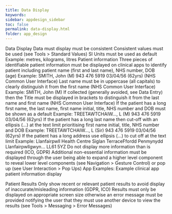 ```yaml
---
title: Data Display   
keywords:
sidebar: appdesign_sidebar
toc: false
permalink: data-display.html
folder: app_design 
---
```


Data Display
Data must display must be consistent
Consistent values must be used (see Tools > Standard Values)
SI Units must be used as default
Example: metres, kilograms, litres
Patient information
Three pieces of identifiable patient information must be displayed on clinical apps to identify patient including patient name (first and last name), NHS number, DOB (age)
Example: SMITH, John (M) 943 476 5919 03/04/56 (62yrs) (NHS Common User Interface)
Last name must be in uppercase (all capitals) to clearly distinguish it from the first name (NHS Common User Interface)
Example: SMITH, John (M)
If collected (generally avoided, see Data Entry) then the Title must be displayed in brackets to distinguish it from the last name and first name (NHS Common User Interface)
If the patient has a long first name, the last name, first name initial, title, NHS number and DOB must be shown as a default
Example: TREETAWTCHAIW…, L (M) 943 476 5919 03/04/56 (62yrs)
If the patient has a long last name then cut-off with an ellipsis (…) at the text limit prioritising first name initial, title, NHS number and DOB
Example: TREETAWTCHAIW…, L (Sir) 943 476 5919 03/04/56 (62yrs)
If the patient has a long address use ellipsis (…) to cut off at the text limit
Example:
Llanfairpwll Health Centre
Siglan TerraceFfordd Penmynydd
Llanfairpwllgwyn…
LL61 5YZ
Do not display more information than is required (ICO, GDPR)
Additional non-essential information must be displayed through the user being able to expand a higher level component to reveal lower level components (see Navigation > Gesture Control) or pop up (see User Interaction > Pop Ups)
App Examples:
Example clinical app patient information display

Patient Results
Only show recent or relevant patient results to avoid display of inaccurate/misleading information (GDPR, ICO)
Results must only be displayed on appropriate screen size otherwise an error message must be provided notifying the user that they must use another device to view the results (see Tools > Messaging > Error Messages)